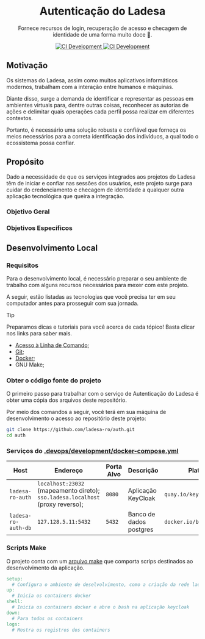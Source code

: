
<h1 align="center">Autenticação do Ladesa</h1>

<p align="center">Fornece recursos de login, recuperação de acesso e checagem de identidade de uma forma muito doce 💝.</p>

<div align="center">
  <a href="https://github.com/ladesa-ro/auth/actions/workflows/ci.yml?query=branch%3Amain">
    <img alt="CI Development" src="https://img.shields.io/github/actions/workflow/status/ladesa-ro/auth/ci.yml?style=flat&logo=github&logoColor=white&label=development&branch=main&labelColor=18181B" />
  </a>
  
  <a href="https://github.com/ladesa-ro/auth/actions/workflows/ci.yml?query=branch%3Aproduction">
    <img alt="CI Development" src="https://img.shields.io/github/actions/workflow/status/ladesa-ro/auth/ci.yml?style=flat&logo=github&logoColor=white&label=production&branch=production&labelColor=18181B" />
  </a>
  
</div>

## Motivação

Os sistemas do Ladesa, assim como muitos aplicativos informáticos modernos, trabalham com a interação entre humanos e máquinas. 

Diante disso, surge a demanda de identificar e representar as pessoas em ambientes virtuais para, dentre outras coisas, reconhecer as autorias de ações e delimitar quais operações cada perfil possa realizar em diferentes contextos. 

Portanto, é necessário uma solução robusta e confiável que forneça os meios necessários para a correta identificação dos indivíduos, a qual todo o ecossistema possa confiar.

## Propósito

<!-- Dado a necessidade apresentada de gerenciar os perfis de acesso, --> 
Dado a necessidade de que os serviços integrados aos projetos do Ladesa têm de iniciar e confiar nas sessões dos usuários, 
este projeto surge para cuidar do credenciamento e checagem de identidade a qualquer outra aplicação tecnológica que queira a integração.

### Objetivo Geral

### Objetivos Específicos

## Desenvolvimento Local

### Requisitos

Para o desenvolvimento local, é necessário preparar o seu ambiente de trabalho com alguns recursos necessários para mexer com este projeto. 

A seguir, estão listadas as tecnologias que você precisa ter em seu computador antes para prosseguir com sua jornada.

> [!TIP]
> Preparamos dicas e tutoriais para você acerca de cada tópico!
> Basta clicar nos links para saber mais.

- [Acesso à Linha de Comando](https://docs.ladesa.com.br/developers/tutorials/os/command-line/);
- [Git](https://docs.ladesa.com.br/developers/tutorials/source-code/git/);
- [Docker](https://docs.ladesa.com.br/developers/tutorials/platforms/containers/docker/);
- GNU Make;

### Obter o código fonte do projeto

O primeiro passo para trabalhar com o serviço de Autenticação do Ladesa é obter uma cópia dos arquivos deste repositório. 

Por meio dos comandos a seguir, você terá em sua máquina de desenvolvimento o acesso ao repositório deste projeto:

```sh
git clone https://github.com/ladesa-ro/auth.git
cd auth
```

### Serviços do [.devops/development/docker-compose.yml](./.devops/development/docker-compose.yml)

| Host                | Endereço                                                                       | Porta Alvo | Descrição               | Plataforma Base                   |
| ------------------- | ------------------------------------------------------------------------------ | ---------- | ----------------------- | --------------------------------- |
| `ladesa-ro-auth`    | `localhost:23032` (mapeamento direto); `sso.ladesa.localhost` (proxy reverso); | `8080`     | Aplicação KeyCloak      | `quay.io/keycloak/keycloak:25.0`  |
| `ladesa-ro-auth-db` | `127.128.5.11:5432`                                                            | `5432`     | Banco de dados postgres | `docker.io/bitnami/postgresql:15` |

### Scripts Make

O projeto conta com um [arquivo make](./Makefile) que comporta scrips destinados ao desenvolvimento da aplicação.

```Makefile
setup:
  # Configura o ambiente de deselvolvimento, como a criação da rede ladesa-net e os arquivos .env
up:
  # Inicia os containers docker
shell:
  # Inicia os containers docker e abre o bash na aplicação keycloak
down:
  # Para todos os containers
logs:
  # Mostra os registros dos containers
```
